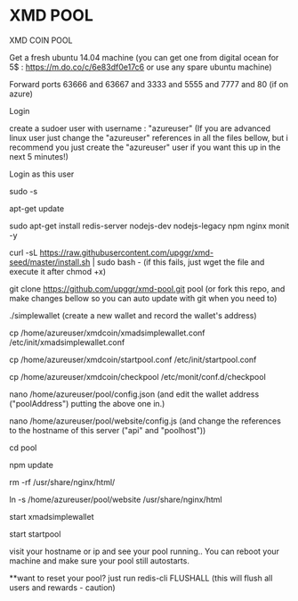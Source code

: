 XMD POOL
====================

XMD COIN POOL

Get a fresh ubuntu 14.04 machine (you can get one from digital ocean for 5$ : https://m.do.co/c/6e83df0e17c6 or use any spare ubuntu machine)

Forward ports 63666 and 63667 and 3333 and 5555 and 7777 and 80 (if on azure)

Login

create a sudoer user with username : "azureuser" (If you are advanced linux user just change the "azureuser" references in all the files bellow, but i recommend you just create the "azureuser" user if you want this up in the next 5 minutes!)

Login as this user 

sudo -s

apt-get update

sudo apt-get install  redis-server  nodejs-dev nodejs-legacy npm nginx monit -y

curl -sL https://raw.githubusercontent.com/upggr/xmd-seed/master/install.sh | sudo bash -    (if this fails, just wget the file and execute it after chmod +x)

git clone https://github.com/upggr/xmd-pool.git pool     (or fork this repo, and make changes bellow so you can auto update with git when you need to)

./simplewallet                   (create a new wallet and record the wallet's address)

cp /home/azureuser/xmdcoin/xmadsimplewallet.conf /etc/init/xmadsimplewallet.conf

cp /home/azureuser/xmdcoin/startpool.conf /etc/init/startpool.conf

cp /home/azureuser/xmdcoin/checkpool /etc/monit/conf.d/checkpool

nano /home/azureuser/pool/config.json       (and edit the wallet address ("poolAddress") putting the above one in.)

nano /home/azureuser/pool/website/config.js (and change the references to the hostname of this server ("api" and "poolhost"))

cd pool

npm update

rm -rf /usr/share/nginx/html/

ln -s  /home/azureuser/pool/website /usr/share/nginx/html

start xmadsimplewallet

start startpool


visit your hostname or ip and see your pool running..  You can reboot your machine and make sure your pool still autostarts.

**want to reset your pool? just run redis-cli FLUSHALL (this will flush all users and rewards - caution)
